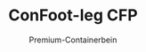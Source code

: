 ---
title: "ConFoot-leg CFP"
subtitle: "Premium-Containerbein"
mainImage: "/images/products/confoot-leg-cfp-main.jpg"
gallery:
  - "/images/products/confoot-leg-cfp-1.jpg"
  - "/images/products/confoot-leg-cfp-2.jpg"
  - "/images/products/confoot-leg-cfp-3.jpg"
shortDescription: "ConFoot-leg CFP ist unsere Premium-Containerbein-Lösung, die erweiterte Funktionen für spezialisierte Containeroperationen bietet."
technicalDescription: "Der ConFoot-leg CFP integriert fortschrittliche Materialien und Designelemente für eine überlegene Leistung in anspruchsvollen Umgebungen und spezialisierten Anwendungen."
videoID: "da7h7VgJHgs"
specifications:
  - name: "Gewicht"
    value: "26 kg"
  - name: "Tragfähigkeit"
    value: "36 Tonnen"
  - name: "Abmessungen"
    value: "48 × 32 × 28 cm"
  - name: "Material"
    value: "Hochwertiger legierter Stahl"
  - name: "Höhenbereich"
    value: "1.043 mm bis 1.448 mm"
price: "3.600 EUR"
priceVAT: "4.356 EUR"
pricingNotes: "Premium-Service-Paket verfügbar. Kontaktieren Sie unser Vertriebsteam für Details."
buyLink: "/contact"
howToUse: |
  1. Positionieren Sie das CFP-Bein am Container-Eckguss
  2. Betätigen Sie den fortschrittlichen Verriegelungsmechanismus
  3. Passen Sie bei Bedarf die Höhe mit dem integrierten Einstellungssystem an
  4. Wiederholen Sie den Vorgang für alle erforderlichen Ecken
  5. Führen Sie vor dem Fortfahren eine Stabilitätsprüfung durch
benefits:
  - title: "Erhöhte Stabilität"
    description: "Das überlegene Design bietet außergewöhnliche Stabilität, selbst auf unebenen Flächen"
  - title: "Höhenverstellbarkeit"
    description: "Das integrierte Einstellungssystem ermöglicht eine präzise Feinabstimmung der Containerhöhe"
  - title: "Extreme Haltbarkeit"
    description: "Hergestellt aus hochwertigen Materialien für eine verlängerte Lebensdauer auch unter rauen Bedingungen"
  - title: "Spezialisierte Anwendungen"
    description: "Ideal für Containeroperationen, die eine präzise Positionierung erfordern"
  - title: "Fortschrittliche Sicherheitsmerkmale"
    description: "Integriert zusätzliche Sicherheitsmechanismen, um ein Verrutschen zu verhindern und eine sichere Containerhandhabung zu gewährleisten"
  - title: "Premium-Leistung"
    description: "Entwickelt, um die Industriestandards hinsichtlich Tragfähigkeit und Betriebssicherheit zu übertreffen"
articleContent: |
  ## Was ist ConFoot-leg CFP?

  ConFoot-leg CFP ist unsere Premium-Containerbein-Lösung, die für spezialisierte Containeroperationen und anspruchsvolle Umgebungen entwickelt wurde. Hergestellt mit fortschrittlichen Materialien und innovativer Technik, bietet das CFP-Modell erweiterte Funktionen, die über unsere Standard-Containerbeine hinausgehen, und liefert herausragende Leistungen für anspruchsvolle Anwendungen. Das Premium-Design macht es besonders geeignet für Branchen, in denen Präzision, Zuverlässigkeit und Langlebigkeit von größter Bedeutung sind.

  ## Funktionsweise

  Der ConFoot-leg CFP arbeitet nach denselben grundlegenden Prinzipien wie unsere Standard-Containerbeine, verfügt jedoch über fortschrittliche Merkmale, die eine überlegene Leistung gewährleisten. Die Beine werden sicher an den Container-Eckbesatzstellen mittels unseres verbesserten Verriegelungsmechanismus befestigt, der selbst auf unebenen Flächen außergewöhnliche Stabilität bietet. Das integrierte Höhenverstellungssystem ermöglicht eine präzise Positionierung, was es ideal für spezialisierte Logistikoperationen macht, bei denen Genauigkeit von entscheidender Bedeutung ist.

  ## Funktionsweise des ConFoot-leg CFP

  ### Fortschrittlicher Mechanismus

  Der ConFoot-leg CFP verwendet ein ausgeklügeltes Befestigungs- und Stützsystem, das den Gipfel moderner Containerhandhabungstechnologie darstellt. Jedes Bein ist mit einem präzise konstruierten Verriegelungsmechanismus ausgestattet, der eine außergewöhnlich sichere Verbindung zu den Container-Eckbesatzstellen herstellt. Hergestellt aus hochwertigem legiertem Stahl, bietet der CFP überlegene Festigkeit und Langlebigkeit, während das Gewicht von 26 kg pro Einheit handhabbar bleibt.

  Was den CFP wirklich auszeichnet, ist das integrierte Höhenverstellungssystem, das eine präzise Feinabstimmung der Containerpositionierung bis auf den Millimeter ermöglicht. Diese Funktion ist in spezialisierten Anwendungen, in denen exakte Ausrichtung entscheidend ist, von besonderem Wert. Die Beine können in einem Bereich von 1.043 mm bis 1.448 mm verstellt werden, was Flexibilität für verschiedene Betriebsanforderungen bietet.

  ### Vorteile des fortschrittlichen Mechanismus

  1. **Überlegene Stabilität**: Das verbesserte Design bietet selbst auf anspruchsvollen Oberflächen außergewöhnliche Stabilität und reduziert das Risiko von Verrutschen oder Umkippen.
  2. **Präzise Positionierung**: Das integrierte Einstellungssystem ermöglicht eine exakte Platzierung des Containers, was für spezialisierte Fertigungs- und Logistikprozesse entscheidend ist.
  3. **Erhöhte Tragfähigkeit**: Mit einer Tragfähigkeit von 36 Tonnen übertrifft der CFP die Standardanforderungen und ist somit auch für schwerere, spezialisierte Container geeignet.
  4. **Verlängerte Betriebsdauer**: Hochwertige Materialien und Konstruktion sorgen für eine lange Lebensdauer, selbst bei intensiver Nutzung in rauen Umgebungen.

  Der fortschrittliche Mechanismus des ConFoot-leg CFP unterstreicht unser Engagement für Innovation und Exzellenz in der Containerhandhabung, indem er unerreichte Leistungen für die anspruchsvollsten Anwendungen bietet.

  ## Anwendungen des ConFoot-leg CFP

  ### Spezialisierte Fertigung
  In spezialisierten Fertigungsumgebungen zeichnet sich der ConFoot-leg CFP durch die Bereitstellung der für kritische Produktionsprozesse erforderlichen Präzision und Stabilität aus. Die Möglichkeit, Container exakt zu positionieren, gewährleistet eine nahtlose Integration in Fertigungslinien und Ausrüstungen. Diese Präzision ist insbesondere in Branchen wie Elektronik, Luft- und Raumfahrt sowie der Automobilproduktion von unschätzbarem Wert, in denen Bauteilausrichtungen und Produktionstoleranzen im Millimeterbereich gemessen werden.

  ### Anspruchsvolle Umgebungen
  Der ConFoot-leg CFP ist speziell für den Einsatz in anspruchsvollen Umgebungen konzipiert, in denen Standard-Containerbeine unzureichend wären. Dank seiner robusten Konstruktion eignet er sich ideal für Offshore-Operationen, extreme Wetterbedingungen und industrielle Bereiche mit aggressiven chemischen oder physischen Herausforderungen. Die hochwertige, legierte Stahlkonstruktion widersteht Korrosion, Stößen und struktureller Ermüdung, wodurch eine zuverlässige Leistung gewährleistet ist, wo herkömmliche Geräte versagen würden.

  ### Umgang mit hochwertigen Gütern
  Beim Transport und der Lagerung von hochwertigen oder sensiblen Gütern sind die erhöhte Stabilität und Sicherheit, die der CFP bietet, von unschätzbarem Wert. Die präzisen Positionierungsmöglichkeiten und die überlegene Lastverteilung minimieren das Risiko des Verrutschens oder von Beschädigungen während der Handhabung, was den CFP zur bevorzugten Wahl für Branchen macht, die mit empfindlichen Geräten, Luxusgütern oder unersetzlichen Objekten arbeiten, bei denen der Schaden weit über die Investition in Premium-Handhabungsausrüstung hinausgeht.

  Die spezialisierten Fähigkeiten des ConFoot-leg CFP machen ihn zur definitiven Lösung für Einsätze, in denen Standard-Containerhandhabungsausrüstung weder die erforderlichen Leistungsstandards noch die Zuverlässigkeit bieten kann.

  ### Vorteile und Einschränkungen

  #### Vorteile

  Der ConFoot-leg CFP bietet herausragende Vorteile für spezialisierte Containeroperationen. Seine hochwertige Konstruktion sorgt in rauen Umgebungen für überlegene Haltbarkeit, verlängert die Betriebsdauer erheblich und senkt die Ersatzkosten. Das integrierte Höhenverstellungssystem ermöglicht eine präzise Positionierung des Containers, was für spezialisierte Fertigungs- und Logistikanwendungen entscheidend ist. Mit einer erhöhten Tragfähigkeit von 36 Tonnen übertrifft er die Industriestandards und ist in der Lage, schwerere, spezialisierte Container zu tragen. Die fortschrittlichen Stabilitätsfunktionen gewährleisten eine sichere Handhabung selbst auf unebenen Flächen, wodurch das Risiko von Unfällen und Beschädigungen reduziert wird. Zudem macht die Kompatibilität des CFP mit automatisierten Systemen ihn zukunftssicher für sich entwickelnde Logistikprozesse.

  #### Einschränkungen

  Trotz seiner überlegenen Leistungsfähigkeit weist der ConFoot-leg CFP gewisse Einschränkungen auf, die berücksichtigt werden sollten. Die Premium-Funktionen gehen mit einer höheren Anfangsinvestition einher im Vergleich zu Standard-Containerbeinen, was für routinemäßige Containeroperationen möglicherweise nicht gerechtfertigt ist. Mit 26 kg pro Einheit ist der CFP etwas schwerer als Standardmodelle, was zusätzliche Handhabungsmaßnahmen erforderlich machen könnte. Die fortschrittlichen Funktionen erfordern zudem eine umfassendere Schulung der Bediener, um das volle Potenzial des Systems auszuschöpfen. Diese Faktoren sollten sorgfältig in Relation zu den betrieblichen Anforderungen bewertet werden, wenn der CFP für spezifische Anwendungen in Betracht gezogen wird.

  ## Zukünftige Entwicklungen

  ### Laufende Forschung
  Unser Forschungs- und Entwicklungsteam arbeitet kontinuierlich daran, die Fähigkeiten des ConFoot-leg CFP zu verbessern. Die aktuelle Forschung konzentriert sich darauf, fortschrittliche Verbundwerkstoffe zu integrieren, um das Verhältnis von Festigkeit zu Gewicht weiter zu optimieren – wodurch das Gewicht reduziert und gleichzeitig die Tragfähigkeit beibehalten oder verbessert werden kann. Darüber hinaus werden intelligente Sensortechnologien untersucht, die in Echtzeit Belastungen, Lastverteilungen und strukturelle Integrität überwachen, und somit wertvolle Daten für präventive Wartungen und Betriebssicherheit liefern.

  ### Funktionen der nächsten Generation
  Die nächste Generation des ConFoot-leg CFP wird voraussichtlich integrierte digitale Funktionen für eine nahtlose Einbindung in Industrie-4.0-Systeme umfassen. Zu den in der Entwicklung befindlichen Funktionen zählen RFID-Tracking, Fernüberwachungsfunktionen und die Kompatibilität mit Lagerverwaltungssystemen. Zudem werden automatisierte Einstellungssysteme erforscht, die die Präzision weiter erhöhen und die Arbeitsbelastung der Bediener reduzieren könnten. Diese Fortschritte stellen sicher, dass der CFP auch zukünftig den sich wandelnden Anforderungen spezialisierter Containeroperationen in einem zunehmend digitalen und automatisierten industriellen Umfeld gerecht wird.

  Diese fortlaufenden Entwicklungen spiegeln unser Engagement für Innovation und Exzellenz in Containerhandhabungslösungen wider und stellen sicher, dass der ConFoot-leg CFP an der Spitze der Technologie für spezialisierte Containerhandhabung bleibt.
---